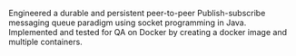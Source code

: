 Engineered a durable and persistent peer-to-peer Publish-subscribe messaging queue paradigm using socket programming in Java. Implemented and tested for QA on Docker by creating a docker image and multiple containers.
